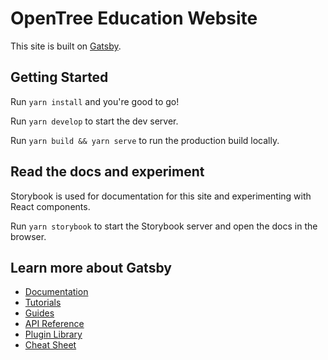 # OpenTree Education Website

This site is built on [Gatsby](https://www.gatsbyjs.com/).

## Getting Started

Run `yarn install` and you're good to go!

Run `yarn develop` to start the dev server.

Run `yarn build && yarn serve` to run the production build locally.

## Read the docs and experiment

Storybook is used for documentation for this site and experimenting with React
components.

Run `yarn storybook` to start the Storybook server and open the docs in the
browser.

## Learn more about Gatsby

- [Documentation](https://www.gatsbyjs.com/docs/)
- [Tutorials](https://www.gatsbyjs.com/tutorial/)
- [Guides](https://www.gatsbyjs.com/tutorial/)
- [API Reference](https://www.gatsbyjs.com/docs/api-reference/)
- [Plugin Library](https://www.gatsbyjs.com/plugins/)
- [Cheat Sheet](https://www.gatsbyjs.com/docs/cheat-sheet/)
